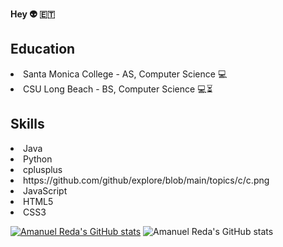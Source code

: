 
**Hey 👽 :ethiopia:**

<h2>Education</h2>
    <li>Santa Monica College - AS, Computer Science 💻</li>
    <li>CSU Long Beach - BS, Computer Science 💻⏳</li></P>
<h2>Skills</h2>
 <li>Java</li>
 <li>Python</li>
 <li>cplusplus</li>
 <li>https://github.com/github/explore/blob/main/topics/c/c.png</li>
 <li>JavaScript</li>
 <li>HTML5</li>
 <li>CSS3</li>
 
 [![Amanuel Reda's GitHub stats](https://github-readme-stats.vercel.app/api?username=amanuelR)](https://github.com/amanuelR/github-readme-stats)
![Amanuel Reda's GitHub stats](https://github-readme-stats.vercel.app/api?username=amanuelR&show_icons=true&theme=radical)
